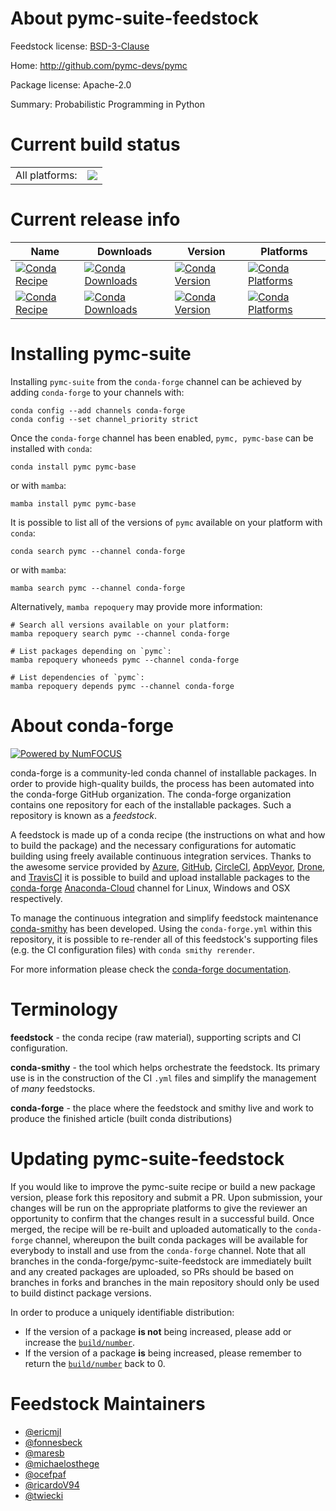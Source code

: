 About pymc-suite-feedstock
==========================

Feedstock license: [BSD-3-Clause](https://github.com/conda-forge/pymc-feedstock/blob/main/LICENSE.txt)

Home: http://github.com/pymc-devs/pymc

Package license: Apache-2.0

Summary: Probabilistic Programming in Python

Current build status
====================


<table><tr><td>All platforms:</td>
    <td>
      <a href="https://dev.azure.com/conda-forge/feedstock-builds/_build/latest?definitionId=893&branchName=main">
        <img src="https://dev.azure.com/conda-forge/feedstock-builds/_apis/build/status/pymc-feedstock?branchName=main">
      </a>
    </td>
  </tr>
</table>

Current release info
====================

| Name | Downloads | Version | Platforms |
| --- | --- | --- | --- |
| [![Conda Recipe](https://img.shields.io/badge/recipe-pymc-green.svg)](https://anaconda.org/conda-forge/pymc) | [![Conda Downloads](https://img.shields.io/conda/dn/conda-forge/pymc.svg)](https://anaconda.org/conda-forge/pymc) | [![Conda Version](https://img.shields.io/conda/vn/conda-forge/pymc.svg)](https://anaconda.org/conda-forge/pymc) | [![Conda Platforms](https://img.shields.io/conda/pn/conda-forge/pymc.svg)](https://anaconda.org/conda-forge/pymc) |
| [![Conda Recipe](https://img.shields.io/badge/recipe-pymc--base-green.svg)](https://anaconda.org/conda-forge/pymc-base) | [![Conda Downloads](https://img.shields.io/conda/dn/conda-forge/pymc-base.svg)](https://anaconda.org/conda-forge/pymc-base) | [![Conda Version](https://img.shields.io/conda/vn/conda-forge/pymc-base.svg)](https://anaconda.org/conda-forge/pymc-base) | [![Conda Platforms](https://img.shields.io/conda/pn/conda-forge/pymc-base.svg)](https://anaconda.org/conda-forge/pymc-base) |

Installing pymc-suite
=====================

Installing `pymc-suite` from the `conda-forge` channel can be achieved by adding `conda-forge` to your channels with:

```
conda config --add channels conda-forge
conda config --set channel_priority strict
```

Once the `conda-forge` channel has been enabled, `pymc, pymc-base` can be installed with `conda`:

```
conda install pymc pymc-base
```

or with `mamba`:

```
mamba install pymc pymc-base
```

It is possible to list all of the versions of `pymc` available on your platform with `conda`:

```
conda search pymc --channel conda-forge
```

or with `mamba`:

```
mamba search pymc --channel conda-forge
```

Alternatively, `mamba repoquery` may provide more information:

```
# Search all versions available on your platform:
mamba repoquery search pymc --channel conda-forge

# List packages depending on `pymc`:
mamba repoquery whoneeds pymc --channel conda-forge

# List dependencies of `pymc`:
mamba repoquery depends pymc --channel conda-forge
```


About conda-forge
=================

[![Powered by
NumFOCUS](https://img.shields.io/badge/powered%20by-NumFOCUS-orange.svg?style=flat&colorA=E1523D&colorB=007D8A)](https://numfocus.org)

conda-forge is a community-led conda channel of installable packages.
In order to provide high-quality builds, the process has been automated into the
conda-forge GitHub organization. The conda-forge organization contains one repository
for each of the installable packages. Such a repository is known as a *feedstock*.

A feedstock is made up of a conda recipe (the instructions on what and how to build
the package) and the necessary configurations for automatic building using freely
available continuous integration services. Thanks to the awesome service provided by
[Azure](https://azure.microsoft.com/en-us/services/devops/), [GitHub](https://github.com/),
[CircleCI](https://circleci.com/), [AppVeyor](https://www.appveyor.com/),
[Drone](https://cloud.drone.io/welcome), and [TravisCI](https://travis-ci.com/)
it is possible to build and upload installable packages to the
[conda-forge](https://anaconda.org/conda-forge) [Anaconda-Cloud](https://anaconda.org/)
channel for Linux, Windows and OSX respectively.

To manage the continuous integration and simplify feedstock maintenance
[conda-smithy](https://github.com/conda-forge/conda-smithy) has been developed.
Using the ``conda-forge.yml`` within this repository, it is possible to re-render all of
this feedstock's supporting files (e.g. the CI configuration files) with ``conda smithy rerender``.

For more information please check the [conda-forge documentation](https://conda-forge.org/docs/).

Terminology
===========

**feedstock** - the conda recipe (raw material), supporting scripts and CI configuration.

**conda-smithy** - the tool which helps orchestrate the feedstock.
                   Its primary use is in the construction of the CI ``.yml`` files
                   and simplify the management of *many* feedstocks.

**conda-forge** - the place where the feedstock and smithy live and work to
                  produce the finished article (built conda distributions)


Updating pymc-suite-feedstock
=============================

If you would like to improve the pymc-suite recipe or build a new
package version, please fork this repository and submit a PR. Upon submission,
your changes will be run on the appropriate platforms to give the reviewer an
opportunity to confirm that the changes result in a successful build. Once
merged, the recipe will be re-built and uploaded automatically to the
`conda-forge` channel, whereupon the built conda packages will be available for
everybody to install and use from the `conda-forge` channel.
Note that all branches in the conda-forge/pymc-suite-feedstock are
immediately built and any created packages are uploaded, so PRs should be based
on branches in forks and branches in the main repository should only be used to
build distinct package versions.

In order to produce a uniquely identifiable distribution:
 * If the version of a package **is not** being increased, please add or increase
   the [``build/number``](https://docs.conda.io/projects/conda-build/en/latest/resources/define-metadata.html#build-number-and-string).
 * If the version of a package **is** being increased, please remember to return
   the [``build/number``](https://docs.conda.io/projects/conda-build/en/latest/resources/define-metadata.html#build-number-and-string)
   back to 0.

Feedstock Maintainers
=====================

* [@ericmjl](https://github.com/ericmjl/)
* [@fonnesbeck](https://github.com/fonnesbeck/)
* [@maresb](https://github.com/maresb/)
* [@michaelosthege](https://github.com/michaelosthege/)
* [@ocefpaf](https://github.com/ocefpaf/)
* [@ricardoV94](https://github.com/ricardoV94/)
* [@twiecki](https://github.com/twiecki/)


<!-- dummy commit to enable rerendering -->

